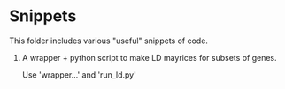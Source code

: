 # Snippets

This folder includes various "useful" snippets of code.

1. A wrapper + python script to make LD mayrices for subsets of genes. 

    Use 'wrapper...' and 'run_ld.py'
